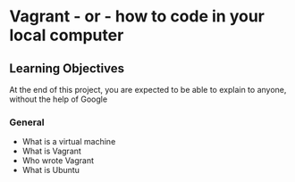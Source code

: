 # Vagrant - or - how to code in your local computer
## Learning Objectives
At the end of this project, you are expected to be able to explain to anyone, without the help of Google
### General
* What is a virtual machine
* What is Vagrant
* Who wrote Vagrant
* What is Ubuntu 

